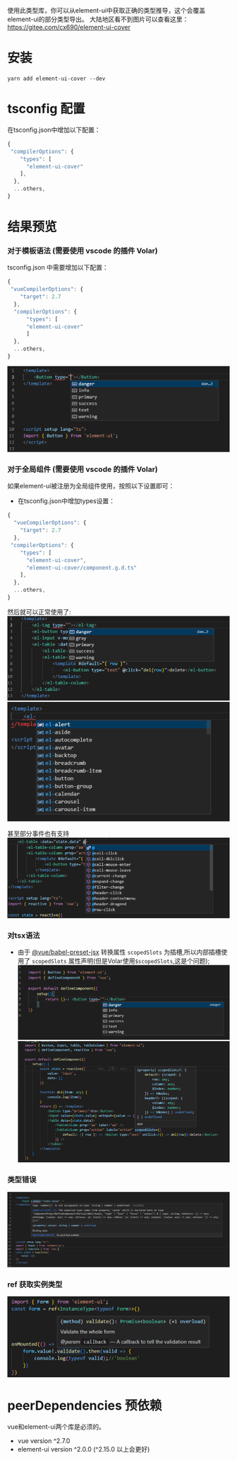 使用此类型库，你可以从element-ui中获取正确的类型推导，这个会覆盖element-ui的部分类型导出。
大陆地区看不到图片可以查看这里：https://gitee.com/cx690/element-ui-cover

# 安装
`yarn add element-ui-cover --dev`

# tsconfig 配置
在tsconfig.json中增加以下配置：
```js
{ 
 "compilerOptions": {
    "types": [
      "element-ui-cover"
    ], 
  },
  ...others,
}
```

# 结果预览
### 对于模板语法 (需要使用 vscode 的插件 Volar)
tsconfig.json 中需要增加以下配置：
```js
{ 
 "vueCompilerOptions": {
    "target": 2.7
  },
  "compilerOptions": {
      "types": [
      "element-ui-cover"
      ]
  },
  ...others,
}
```
![template view](./imgs/button.png)

### 对于全局组件 (需要使用 vscode 的插件 Volar)
如果element-ui被注册为全局组件使用，按照以下设置即可：
- 在tsconfig.json中增加types设置：
```js
{ 
  "vueCompilerOptions": {
    "target": 2.7
  },
 "compilerOptions": {
    "types": [
      "element-ui-cover",
      "element-ui-cover/component.g.d.ts"
    ], 
  },
  ...others,
}
```
然后就可以正常使用了:
![global components view](./imgs/com.g.png)
![global components option view](./imgs/comopt.png)

甚至部分事件也有支持
![events view](./imgs/events.png)

### 对tsx语法
- 由于 [@vue/babel-preset-jsx](https://github.com/vuejs/jsx-vue2) 转换属性 `scopedSlots` 为插槽,所以内部插槽使用了 `scopedSlots` 属性声明(但是Volar使用`$scopedSlots`,这是个问题);
![tsx view](./imgs/buttonjsx.png)
![slots view](./imgs/slots.png)

### 类型错误
![type error view](./imgs/error.png)

### ref 获取实例类型
![instance type view](./imgs/methods.png)

# peerDependencies 预依赖
vue和element-ui两个库是必须的。
- vue version ^2.7.0
- element-ui version ^2.0.0 (^2.15.0 以上会更好)
